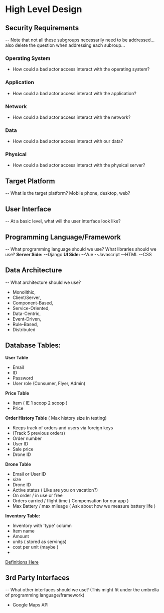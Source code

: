 # High Level Design

## Security Requirements
-- Note that not all these subgroups necessarily need to be addressed... also delete the question when addressing each subroup...
### Operating System
- How could a bad actor access interact with the operating system?
### Application
- How could a bad actor access interact with the application?
### Network
- How could a bad actor access interact with the network?
### Data
- How could a bad actor access interact with our data?
### Physical
- How could a bad actor access interact with the physical server?

## Target Platform
-- What is the target platform? Mobile phone, desktop, web?
## User Interface
-- At a basic level, what will the user interface look like?
## Programming Language/Framework
-- What programming language should we use? What libraries should we use? 
**Server Side:**
--Django
**UI Side:**
--Vue
--Javascript
--HTML
--CSS
## Data Architecture
-- What architecture should we use? 
- Monolithic,
- Client/Server,
- Component-Based,
- Service-Oriented, 
- Data-Centric,
- Event-Driven,
- Rule-Based,
- Distributed
## Database Tables:



**User Table**
- Email
- ID 
- Password
- User role (Consumer, Flyer, Admin)

**Price Table**
- Item  ( IE 1 scoop 2 scoop )
- Price 

**Order History Table**
( Max history size in testing)
- Keeps track of orders and users via foreign keys
- (Track 5 previous orders)
- Order number 
- User ID 
- Sale price 
- Drone ID

**Drone Table**
- Email or User ID 
- size 
- Drone ID
- Active status ( Like are you on vacation?)
- On order / in use or free 
- Orders carried / flight time  ( Compensation for our app )
- Max Battery / max mileage ( Ask about how we measure battery life )

**Inventory Table:**
- Inventory with 'type' column
- Item name 
- Amount 
- units ( stored as servings) 
- cost per unit (maybe )
- 



[Definitions Here](https://gitlab.cs.usu.edu/erik.falor/fa23-cs3450-lecturenotes/-/tree/master/Module2/Lec09-Mon_Sep_18?ref_type=heads)
## 3rd Party Interfaces
-- What other interfaces should we use? (This might fit under the umbrella of programming language/framework)
- Google Maps API
